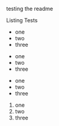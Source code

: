 testing the readme

Listing Tests
+ one
+ two
+ three

- one
- two
- three

* one
* two
* three

1. one
2. two
3. three
